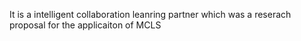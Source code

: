 It is a intelligent collaboration leanring partner which was a reserach proposal for the applicaiton of MCLS